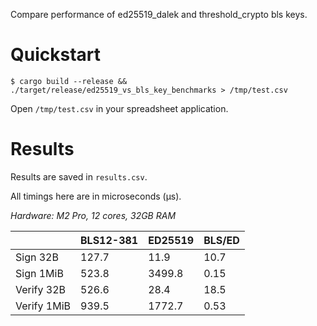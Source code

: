 Compare performance of ed25519_dalek and threshold_crypto bls keys.

# Quickstart

```
$ cargo build --release && ./target/release/ed25519_vs_bls_key_benchmarks > /tmp/test.csv
```

Open `/tmp/test.csv` in your spreadsheet application.


# Results

Results are saved in `results.csv`.

All timings here are in microseconds (µs). 

_Hardware: M2 Pro, 12 cores, 32GB RAM_

|  | BLS12-381 | ED25519 | BLS/ED |
| ------ | ------ | ------ | ------ |
| Sign 32B | 127.7 | 11.9 |  10.7 |
| Sign 1MiB | 523.8 | 3499.8 | 0.15 |
| Verify 32B | 526.6 | 28.4 | 18.5 |
| Verify 1MiB | 939.5 | 1772.7 | 0.53 |
